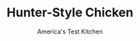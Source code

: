 ---
layout: ../../layouts/MarkdownPostLayout.astro
title: Hunter-Style Chicken
author: America's Test Kitchen
pubDate: 2023-03-15
description: "Chicken cooks quickly, making it a challenge for the slow cooker. We devised a way to slow things down enough to produce tender, juicy chicken in a rich, deeply flavored sauce."
image_url: https://res.cloudinary.com/hksqkdlah/image/upload/ar_1:1,c_fill,dpr_2.0,f_auto,fl_lossy.progressive.strip_profile,g_faces:auto,q_auto:low,w_344/5968_sfs-opn-4c-hunterschicken-08
tags: ["Main Courses","French","Chicken","Slow Cooker"]
calories: 4733
protein: 48
carbohydrates: 19
fats: 
fiber: 3
ingredients: ["1 1/2 cups, dry white wine","5 tablespoons, tomato paste","1 tablespoon, minced fresh thyme leaves","1/4 ounce, dried porcini mushrooms (about 1/3 cup), rinsed and chopped fine","8 ounces, bacon, chopped","1 1/4 pounds, cremini or white mushrooms, cleaned and quartered","1 , large red onion, chopped fine",", Salt","4 cloves, minced garlic","1/2 teaspoon, red pepper flakes","3 pounds, bone-in, skin-on chicken thighs, skin removed and fat trimmed",", Pepper","1 tablespoon, soy sauce","2/3 cup, low-sodium chicken broth","2 tablespoons, chopped fresh tarragon leaves"]
serves: 6
time: "1¼ hours, plus 6 hours slow cooking on low and 2 hours chilling"
instructions: ["Whisk wine, tomato paste, thyme, and porcini mushrooms in liquid measuring cup. Cook bacon in large skillet over medium-high heat until crisp, about 8 minutes. Using slotted spoon, transfer bacon to paper towel-lined plate.","Pour off all but 2 teaspoons fat from skillet. Add cremini mushrooms, onion, and 1/4 teaspoon salt and cook over medium heat until mushrooms have released their moisture, about 5 minutes. Increase heat to medium-high and cook until mushrooms brown, about 5 minutes. Add garlic and red pepper and cook until fragrant, about 1 minute. Add porcini mixture and simmer until mixture has thickened, about 5 minutes. Transfer to medium bowl and stir in bacon. Cool slightly, cover with plastic wrap, and refrigerate until cold, at least 2 hours or up to 2 days.","Season chicken thighs with salt and pepper and place in single layer in slow-cooker insert. Spread cold mushroom mixture over chicken. Add soy sauce and chicken broth. Set slow cooker on low, cover, and cook until chicken is tender, about 6 hours. Stir in tarragon and let sit for 10 minutes before serving."]
nutrition: ["1270 mg Potassium","566 mg Phosphorus","60 mg Calcium","3 mg Iron","87 mg Magnesium","1159 mg Sodium","4 mg Zinc","53 g Fat","17 mg Niacin (B3)","22 g Monounsaturated","10 g Polyunsaturated","8 mg Vitamin C","247 mg Cholesterol","15 g Saturated","3 g Fiber","46 µg Folate (food)","5 g Sugars","9 µg Vitamin K","367 g Water","19 g Carbs","46 µg Folate equivalent (total)","48 g Protein","1 mg Vitamin E","1 µg Vitamin B12","1 mg Vitamin B6","70 µg Vitamin A","788 kcal Energy","4733 calories"]
notes: ""
---